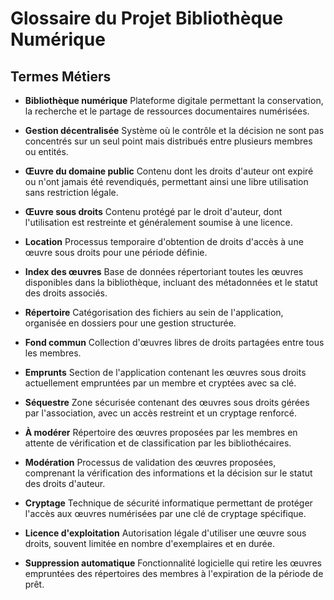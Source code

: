 # Glossaire du Projet Bibliothèque Numérique

## Termes Métiers

- **Bibliothèque numérique**
  Plateforme digitale permettant la conservation, la recherche et le partage de ressources documentaires numérisées.

- **Gestion décentralisée**
  Système où le contrôle et la décision ne sont pas concentrés sur un seul point mais distribués entre plusieurs membres ou entités.

- **Œuvre du domaine public**
  Contenu dont les droits d'auteur ont expiré ou n'ont jamais été revendiqués, permettant ainsi une libre utilisation sans restriction légale.

- **Œuvre sous droits**
  Contenu protégé par le droit d'auteur, dont l'utilisation est restreinte et généralement soumise à une licence.

- **Location**
  Processus temporaire d'obtention de droits d'accès à une œuvre sous droits pour une période définie.

- **Index des œuvres**
  Base de données répertoriant toutes les œuvres disponibles dans la bibliothèque, incluant des métadonnées et le statut des droits associés.

- **Répertoire**
  Catégorisation des fichiers au sein de l'application, organisée en dossiers pour une gestion structurée.

- **Fond commun**
  Collection d'œuvres libres de droits partagées entre tous les membres.

- **Emprunts**
  Section de l'application contenant les œuvres sous droits actuellement empruntées par un membre et cryptées avec sa clé.

- **Séquestre**
  Zone sécurisée contenant des œuvres sous droits gérées par l'association, avec un accès restreint et un cryptage renforcé.

- **À modérer**
  Répertoire des œuvres proposées par les membres en attente de vérification et de classification par les bibliothécaires.

- **Modération**
  Processus de validation des œuvres proposées, comprenant la vérification des informations et la décision sur le statut des droits d'auteur.

- **Cryptage**
  Technique de sécurité informatique permettant de protéger l'accès aux œuvres numérisées par une clé de cryptage spécifique.

- **Licence d'exploitation**
  Autorisation légale d'utiliser une œuvre sous droits, souvent limitée en nombre d'exemplaires et en durée.

- **Suppression automatique**
  Fonctionnalité logicielle qui retire les œuvres empruntées des répertoires des membres à l'expiration de la période de prêt.
